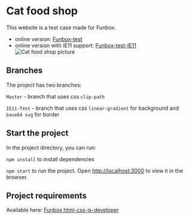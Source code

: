 # Cat food shop

This website is a test case made for Funbox.
- online version: [Funbox-test](https://funbox-test1.now.sh/)
- online version with IE11 support: [Funbox-test-IE11](https://funbox-test1-ie11.now.sh/)
![Cat food shop picture](https://i.gyazo.com/0adb568322173b08369f5f0a883b6e7b.jpg)

## Branches

The project has two branches:

`Master` - branch that uses css `clip-path`

`IE11-Test` - branch that uses css `linear-gradient` for background and `base64 svg` for border

## Start the project

In the project directory, you can run:

`npm install`
to install dependencies

`npm start`
to run the project. Open [http://localhost:3000](http://localhost:3000) to view it in the browser.


## Project requirements

Available here: [Funbox html-css-js-developer](https://dl.funbox.ru/qt-html-css-js.zip) 
